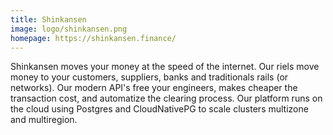 ```yaml
---
title: Shinkansen
image: logo/shinkansen.png
homepage: https://shinkansen.finance/
---
```


Shinkansen moves your money at the speed of the internet. Our riels move money to your customers, suppliers, banks and traditionals rails (or networks). Our modern API's free your engineers, makes cheaper the transaction cost, and automatize the clearing process. Our platform runs on the cloud using Postgres and CloudNativePG to scale clusters multizone and multiregion.

